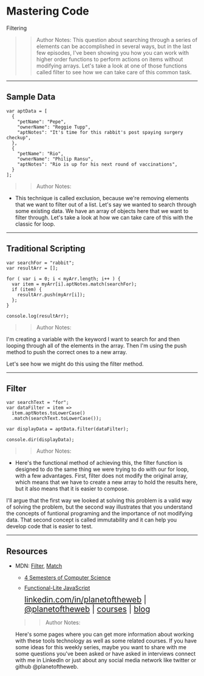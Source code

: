 <!-- .slide: data-state="title" -->

# Mastering Code
Filtering

> >Author Notes:
This question about searching through a series of elements can be accomplished in several ways, but in the last few episodes, I've been showing you how you can work with higher order functions to perform actions on items without modifying arrays. Let's take a look at one of those functions called filter to see how we can take care of this common task.

---

## Sample Data

```
var aptData = [
  {
    "petName": "Pepe",
    "ownerName": "Reggie Tupp",
    "aptNotes": "It's time for this rabbit's post spaying surgery checkup",
  },
  {
    "petName": "Rio",
    "ownerName": "Philip Ransu",
    "aptNotes": "Rio is up for his next round of vaccinations",
  }
];
```

> > Author Notes:

- This technique is called exclusion, because we're removing elements that we want to filter out of a list. Let's say we wanted to search through some existing data. We have an array of objects here that we want to filter through. Let's take a look at how we can take care of this with the classic for loop.



---

## Traditional Scripting

```
var searchFor = "rabbit";
var resultArr = [];

for ( var i = 0; i < myArr.length; i++ ) {
  var item = myArr[i].aptNotes.match(searchFor);
  if (item) {
    resultArr.push(myArr[i]);
  };
}

console.log(resultArr);
```

> > Author Notes:

I'm creating a variable with the keyword I want to search for and then looping through all of the elements in the array. Then I'm using the push method to push the correct ones to a new array.

Let's see how we might do this using the filter method.

---

## Filter

```
var searchText = "for";
var dataFilter = item => 
  item.aptNotes.toLowerCase()
  .match(searchText.toLowerCase());

var displayData = aptData.filter(dataFilter);
 
console.dir(displayData);
```

> > Author Notes:

- Here's the functional method of achieving this, the filter function is designed to do the same thing we were trying to do with our for loop, with a few advantages. First, filter does not modify the original array, which means that we have to create a new array to hold the results here, but it also means that it is easier to compose.

I'll argue that the first way we looked at solving this problem is a valid way of solving the problem, but the second way illustrates that you understand the concepts of funtional programing and the importance of not modifying data. That second concept is called immutability and it can help you develop code that is easier to test.

---
## Resources
<ul>
  <li>MDN: <a href="https://developer.mozilla.org/en-US/docs/Web/JavaScript/Reference/Global_Objects/Array/filter">Filter</a>, <a href="https://developer.mozilla.org/en-US/docs/Web/JavaScript/Reference/Global_Objects/String/match">Match</a></li>
    <ul>
  <li style="list-style: none;">
      <li style="margin-bottom: 10px"><a href="https://www.linkedin.com/learning/four-semesters-of-computer-science-in-5-hours?trk=insiders_6787408_learning">4 Semesters of Computer Science</a></li>
      <li style="margin-bottom: 10px"><a href="https://www.linkedin.com/learning/functional-lite-javascript?trk=insiders_6787408_learning">Functional-Lite JavaScript</a></li>
  </li>
  <li style="list-style: none; font-size: 1.3rem;"><a href="hhttps://www.linkedin.com/in/planetoftheweb">linkedin.com/in/planetoftheweb</a> | <a href="https://www.twitter.com/planetoftheweb">@planetoftheweb</a> | <a href="https://www.linkedin.com/learning/instructors/ray-villalobos?trk=insiders_6787408_learning">courses</a> | <a href="https://raybo.org">blog</a></li>
</ul>

> > Author Notes:

Here's some pages where you can get more information about working with these tools technology as well as some related courses. If you have some ideas for this weekly series, maybe you want to share with me some questions you've been asked or have asked in interviews connect with me in LinkedIn or just about any social media network like twitter or github @planetoftheweb.
